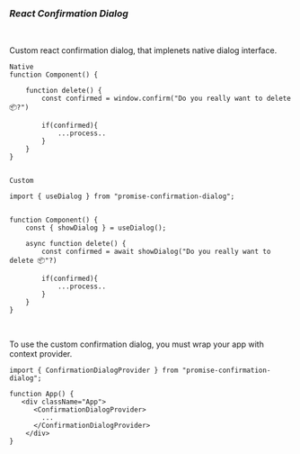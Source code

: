 ### **_React Confirmation Dialog_**

<br>

Custom react confirmation dialog, that implenets native dialog interface. <br>

```
Native
function Component() {

    function delete() {
        const confirmed = window.confirm("Do you really want to delete 📦?")

        if(confirmed){
            ...process..
        }
    }
}


Custom

import { useDialog } from "promise-confirmation-dialog";


function Component() {
    const { showDialog } = useDialog();

    async function delete() {
        const confirmed = await showDialog("Do you really want to delete 📦"?)

        if(confirmed){
            ...process..
        }
    }
}

```

<br>

To use the custom confirmation dialog, you must wrap your app with context provider.

```
import { ConfirmationDialogProvider } from "promise-confirmation-dialog";

function App() {
   <div className="App">
      <ConfirmationDialogProvider>
        ...
      </ConfirmationDialogProvider>
    </div>
}
```
